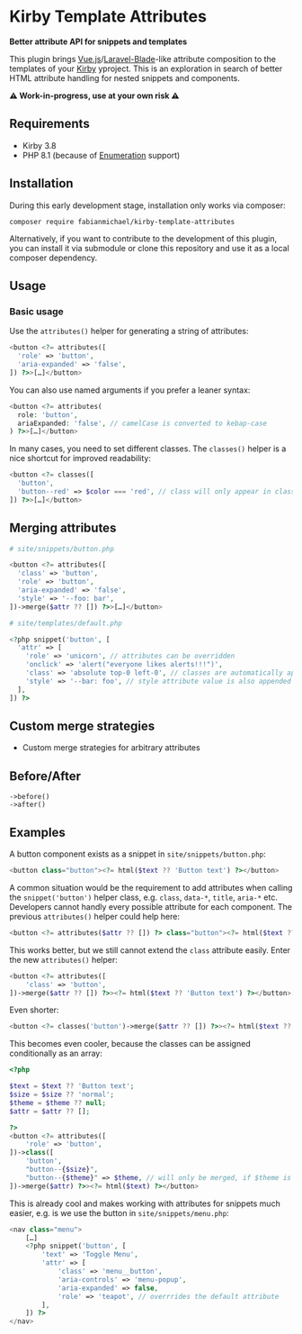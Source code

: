 # Kirby Template Attributes

**Better attribute API for snippets and templates**

This plugin brings [Vue.js](https://vuejs.org)/[Laravel-Blade](https://laravel.com/docs/9.x/blade#components)-like attribute composition to the templates of your [Kirby](https://getkirby.com) yproject. This is an exploration in search of better HTML attribute handling for nested snippets and components.

**⚠️ Work-in-progress, use at your own risk ⚠️**


## Requirements

- Kirby 3.8
- PHP 8.1 (because of [Enumeration](https://www.php.net/manual/en/language.types.enumerations.php) support)

## Installation

During this early development stage, installation only works via composer:

```
composer require fabianmichael/kirby-template-attributes
```

Alternatively, if you want to contribute to the development of this plugin, you can install it via submodule or clone this repository and use it as a local composer dependency.

## Usage

### Basic usage

Use the `attributes()` helper for generating a string of attributes:

```php
<button <?= attributes([
  'role' => 'button',
  'aria-expanded' => 'false',
]) ?>>[…]</button>
```
You can also use named arguments if you prefer a leaner syntax:

```php 
<button <?= attributes(
  role: 'button',
  ariaExpanded: 'false', // camelCase is converted to kebap-case
) ?>>[…]</button>
```

In many cases, you need to set different classes. The `classes()` helper is a nice shortcut for improved readability:

```php
<button <?= classes([
  'button',
  'button--red' => $color === 'red', // class will only appear in class attribute, if condition is true
]) ?>>[…]</button>
```

## Merging attributes

```php
# site/snippets/button.php

<button <?= attributes([
  'class' => 'button',
  'role' => 'button',
  'aria-expanded' => 'false',
  'style' => '--foo: bar',
])->merge($attr ?? []) ?>>[…]</button>

# site/templates/default.php

<?php snippet('button', [
  'attr' => [
    'role' => 'unicorn', // attributes can be overridden
    'onclick' => 'alert("everyone likes alerts!!!")',
    'class' => 'absolute top-0 left-0', // classes are automatically appended to the existing attribute value
    'style' => '--bar: foo', // style attribute value is also appended to the original value
  ],
]) ?>
```

## Custom merge strategies

- Custom merge strategies for arbitrary attributes


## Before/After

```
->before()
->after()
```

## Examples

A button component exists as a snippet in `site/snippets/button.php`:

```php
<button class="button"><?= html($text ?? 'Button text') ?></button>
```

A common situation would be the requirement to add attributes when calling the `snippet('button')` helper class, e.g. `class`, `data-*`, `title`, `aria-*` etc. Developers cannot handly every possible attribute for each component. The previous `attributes()` helper could help here:

```php
<button <?= attributes($attr ?? []) ?> class="button"><?= html($text ?? 'Button text') ?></button>
```

This works better, but we still cannot extend the `class` attribute easily. Enter the new `attributes()` helper:

```php
<button <?= attributes([
    'class' => 'button',
])->merge($attr ?? []) ?>><?= html($text ?? 'Button text') ?></button>
```

Even shorter:

```php
<button <?= classes('button')->merge($attr ?? []) ?>><?= html($text ?? 'Button text') ?></button>
```

This becomes even cooler, because the classes can be assigned conditionally as an array:

```php
<?php

$text = $text ?? 'Button text';
$size = $size ?? 'normal';
$theme = $theme ?? null;
$attr = $attr ?? [];

?>
<button <?= attributes([
    'role' => 'button',
])->class([
    'button',
    "button--{$size}",
    "button--{$theme}" => $theme, // will only be merged, if $theme is trueish
])->merge($attr) ?>><?= html($text) ?></button>
```

This is already cool and makes working with attributes for snippets much easier, e.g. is we use the button in `site/snippets/menu.php`:

```php
<nav class="menu">
    […]
    <?php snippet('button', [
        'text' => 'Toggle Menu',
        'attr' => [
            'class' => 'menu__button',
            'aria-controls' => 'menu-popup',
            'aria-expanded' => false,
            'role' => 'teapot', // overrrides the default attribute
        ],
    ]) ?>
</nav>
```
